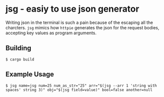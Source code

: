# jsg - easiy to use json generator

Writing json in the terminal is such a pain because of the escaping all the charcters. `jsg` mimics how `httpie` generates the json for the request bodies, accepting key values as program arguments. 

## Building

```
$ cargo build
```

## Example Usage

```
$ jsg name=jsg num=25 num_as_str="25" arr="$(jsg --arr 1 'string with spaces' string 3)" obj="$(jsg field=value)" bool=false another=null
```